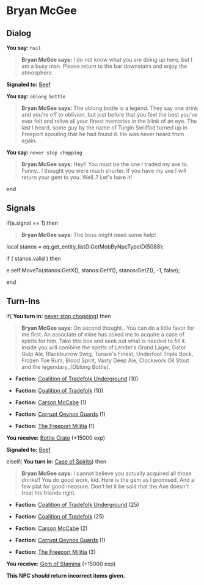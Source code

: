 # Bryan McGee
## Dialog

**You say:** `hail`



>**Bryan McGee says:** I do not know what you are doing up here, but I am a busy man. Please return to the bar downstairs and enjoy the atmosphere.


**Signaled to:**  [Beef](/npc/5055)

**You say:** `oblong bottle`



>**Bryan McGee says:** The oblong bottle is a legend. They say one drink and you're off to oblivion, but just before that you feel the best you've ever felt and relive all your finest memories in the blink of an eye. The last I heard, some guy by the name of Turgin Swillfod turned up in Freeport spouting that he had found it. He was never heard from again.

**You say:** `never stop chopping`



>**Bryan McGee says:** Hey!! You must be the one I traded my axe to. Funny.. I thought you were much shorter. If you have my axe I will return your gem to you. Well..? Let's have it!


end

## Signals

if(e.signal == 1) then


>**Bryan McGee says:** The boss might need some help!


local stanos = eq.get_entity_list():GetMobByNpcTypeID(5088); 


if ( stanos.valid ) then



e.self:MoveTo(stanos:GetX(), stanos:GetY(), stanos:GetZ(), -1, false);

end

## Turn-Ins




if( **You turn in:** [never stop chopping](/item/12366)) then 


>**Bryan McGee says:** On second thought.. You can do a little favor for me first. An associate of mine has asked me to acquire a case of spirits for him. Take this box and seek out what is needed to fill it. Inside you will combine the spirits of Lendel's Grand Lager, Gator Gulp Ale, Blackburrow Swig, Tunare's Finest, Underfoot Triple Bock, Frozen Toe Rum, Blood Spirit, Vasty Deep Ale, Clockwork Oil Stout and the legendary..[Oblong Bottle].





* __Faction:__ [Coalition of Tradefolk Underground](/faction/336) (10)


* __Faction:__ [Coalition of Tradefolk](/faction/229) (10)


* __Faction:__ [Carson McCabe](/faction/329) (1)


* __Faction:__ [Corrupt Qeynos Guards](/faction/230) (1)


* __Faction:__ [The Freeport Militia](/faction/330) (1)


 **You receive:**  [Bottle Crate](/item/17984) (+15000 exp)


**Signaled to:**  [Beef](/npc/5055)

elseif( **You turn in:** [Case of Spirits](/item/12365)) then


>**Bryan McGee says:** I cannot believe you actually acquired all those drinks!! You do good work, kid. Here is the gem as I promised. And a few plat for good measure. Don't let it be said that the Axe doesn't treat his friends right.


* __Faction:__ [Coalition of Tradefolk Underground](/faction/336) (25)


* __Faction:__ [Coalition of Tradefolk](/faction/229) (25)


* __Faction:__ [Carson McCabe](/faction/329) (2)


* __Faction:__ [Corrupt Qeynos Guards](/faction/230) (1)


* __Faction:__ [The Freeport Militia](/faction/330) (3)


 **You receive:**  [Gem of Stamina](/item/12348) (+15000 exp)

**This NPC *should* return incorrect items given.**
